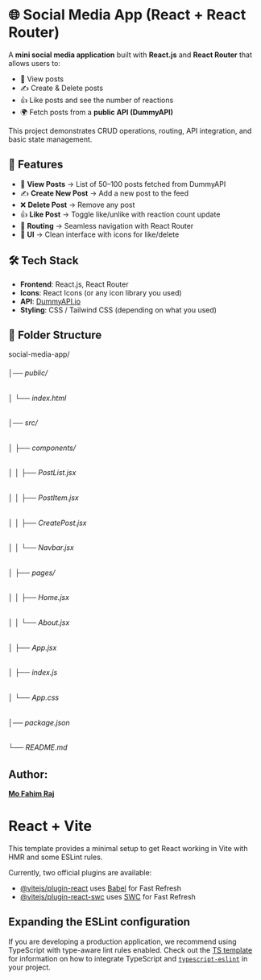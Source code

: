 # 🌐 Social Media App (React + React Router)

A **mini social media application** built with **React.js** and **React Router** that allows users to:
- 📌 View posts  
- ✍️ Create & Delete posts  
- 👍 Like posts and see the number of reactions  
- 🌍 Fetch posts from a **public API (DummyAPI)**  

This project demonstrates CRUD operations, routing, API integration, and basic state management.



## 🚀 Features
- 📰 **View Posts** → List of 50–100 posts fetched from DummyAPI  
- ✍️ **Create New Post** → Add a new post to the feed  
- ❌ **Delete Post** → Remove any post  
- 👍 **Like Post** → Toggle like/unlike with reaction count update  
- 🔀 **Routing** → Seamless navigation with React Router  
- 🎨 **UI** → Clean interface with icons for like/delete  



## 🛠️ Tech Stack
- **Frontend**: React.js, React Router  
- **Icons**: React Icons (or any icon library you used)  
- **API**: [DummyAPI.io](https://dummyapi.io/)  
- **Styling**: CSS / Tailwind CSS (depending on what you used)  


## 📂 Folder Structure
social-media-app/
###### │── public/
###### │ └── index.html
###### │── src/
###### │ ├── components/
###### │ │ ├── PostList.jsx
###### │ │ ├── PostItem.jsx
###### │ │ ├── CreatePost.jsx
###### │ │ └── Navbar.jsx
###### │ ├── pages/
###### │ │ ├── Home.jsx
###### │ │ └── About.jsx
###### │ ├── App.jsx
###### │ ├── index.js
###### │ └── App.css
###### │── package.json
###### └── README.md


## Author:
**[Mo Fahim Raj](https://github.com/Fahimraj12)**  

# React + Vite

This template provides a minimal setup to get React working in Vite with HMR and some ESLint rules.

Currently, two official plugins are available:

- [@vitejs/plugin-react](https://github.com/vitejs/vite-plugin-react/blob/main/packages/plugin-react) uses [Babel](https://babeljs.io/) for Fast Refresh
- [@vitejs/plugin-react-swc](https://github.com/vitejs/vite-plugin-react/blob/main/packages/plugin-react-swc) uses [SWC](https://swc.rs/) for Fast Refresh

## Expanding the ESLint configuration

If you are developing a production application, we recommend using TypeScript with type-aware lint rules enabled. Check out the [TS template](https://github.com/vitejs/vite/tree/main/packages/create-vite/template-react-ts) for information on how to integrate TypeScript and [`typescript-eslint`](https://typescript-eslint.io) in your project.
